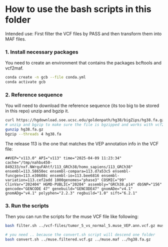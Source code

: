 # How to use the bash scripts in this folder
Intended use: First filter the VCF files by PASS and then transform them into MAF files.

### 1. Install necessary packages
You need to create an environment that contains the packages bcftools and vcf2maf.

```bash
conda create -n gcb --file conda.yml
conda activate gcb
```

### 2. Reference sequence 
You will need to download the reference sequence (its too big to be stored in this repo) unzip and bgzip it.

```bash
curl https://hgdownload.soe.ucsc.edu/goldenpath/hg38/bigZips/hg38.fa.gz --output hg38.fa.gz
# unzip and bgzip to make sure the file is bgzipped and works with vcf2maf
gunzip hg38.fa.gz
bgzip --threads 4 hg38.fa
```

The release 113 is the one that matches the VEP annotation info in the VCF file:
```
##VEP="v113.0" API="v113" time="2025-04-09 11:23:34" cache="/tmp/nahbu450-849233/nxf.NWrquFAhtf/113_GRCh38/homo_sapiens/113_GRCh38" ensembl=113.58650ec ensembl-compara=113.d7a53c5 ensembl-funcgen=113.e30608c ensembl-io=113.bee6816 ensembl-variation=113.cef2add 1000genomes="phase3" COSMIC="99" ClinVar="202404" HGMD-PUBLIC="20204" assembly="GRCh38.p14" dbSNP="156" gencode="GENCODE 47" genebuild="GENCODE47" gnomADe="v4.1" gnomADg="v4.1" polyphen="2.2.3" regbuild="1.0" sift="6.2.1"
```

### 3. Run the scripts 
Then you can run the scripts for the muse VCF file like following:

```bash
bash filter.sh ../vcf-files/tumor_5_vs_normal_5.muse_VEP.ann.vcf.gz muse.filtered.vcf.gz

# you need .. because the convert.sh script will descend one folder
bash convert.sh ../muse.filtered.vcf.gz ../muse.maf ../hg38.fa.gz
```
